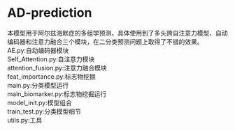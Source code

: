 # AD-prediction

本模型用于阿尔兹海默症的多组学预测，具体使用到了多头跨自注意力模型、自动编码器和注意力融合三个模块，在二分类预测问题上取得了不错的效果。  
AE.py:自动编码器模块  
Self_Attention.py:自注意力模块  
attention_fusion.py:注意力融合模块  
feat_importance.py:标志物挖掘  
main.py:分类模型运行  
main_biomarker.py:标志物挖掘运行  
model_init.py:模型组合  
train_test.py:分类模型细节  
utils.py:工具  
